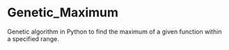 # Genetic_Maximum
Genetic algorithm in Python to find the maximum of a given function within a specified range.
